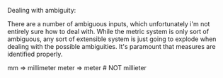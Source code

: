 Dealing with ambiguity:

There are a number of ambiguous inputs, which unfortunately i'm not entirely sure how to deal with.  While the metric system is only sort of ambiguous, any sort of extensible system is just going to explode when dealing with the possible ambiguities.  It's paramount that measures are identified properly.

mm 	  => millimeter
meter => meter		# NOT millieter